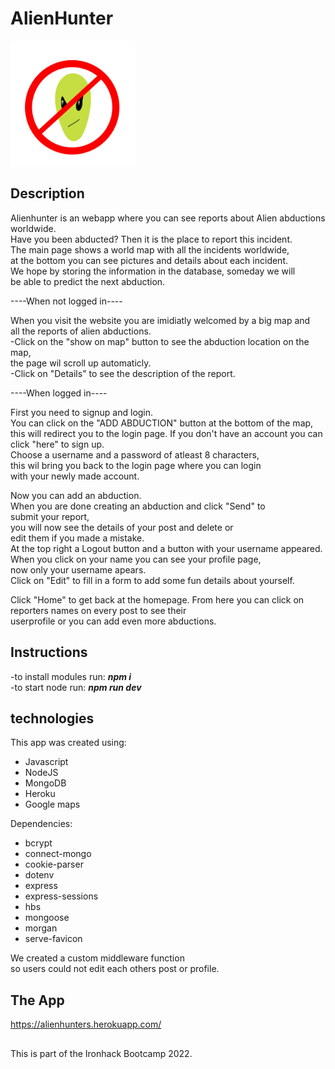 # AlienHunter

<img src="/public/images/logo-alien-hunters-big.png" alt="logo" width="200"/>

## Description

Alienhunter is an webapp where you can see reports about Alien abductions worldwide.<br> 
Have you been abducted? Then it is the place to report this incident. <br>
The main page shows a world map with all the incidents worldwide, <br>
at the bottom you can see pictures and details about each incident.<br>
We hope by storing the information in the database, someday we will <br>
be able to predict the next abduction.

----When not logged in----

When you visit the website you are imidiatly welcomed by a big map and<br>
all the reports of alien abductions.<br>
-Click on the "show on map" button to see the abduction location on the map, <br>
the page wil scroll up automaticly.<br>
-Click on "Details" to see the description of the report.

----When logged in----

First you need to signup and login.<br>
You can click on the "ADD ABDUCTION" button at the bottom of the map, <br>
this will redirect you to the login page.
If you don't have an account you can click "here" to sign up.<br>
Choose a username and a password of atleast 8 characters, <br>
this wil bring you back to the login page where you can login <br> 
with your newly made account.

Now you can add an abduction. <br>
When you are done creating an abduction and click "Send" to <br>
submit your report, <br>
you will now see the details of your post and delete or <br> 
edit them if you made a mistake.<br>
At the top right a Logout button and a button with your username appeared.<br> 
When you click on your name you can see your profile page, <br>
now only your username apears. <br>
Click on "Edit" to fill in a form to add some fun details about yourself.

Click "Home" to get back at the homepage.
From here you can click on reporters names on every post to see their <br>
userprofile or you can add even more abductions.

## Instructions

-to install modules run:  ***npm i*** <br>
-to start node run:       ***npm run dev***

## technologies

This app was created using:
- Javascript
- NodeJS 
- MongoDB
- Heroku
- Google maps

Dependencies:
- bcrypt
- connect-mongo
- cookie-parser
- dotenv
- express
- express-sessions
- hbs
- mongoose
- morgan
- serve-favicon


We created a custom middleware function <br>
so users could not edit each others post or profile. 

## The App

https://alienhunters.herokuapp.com/

##
This is part of the Ironhack Bootcamp 2022.
